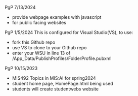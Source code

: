 PgP 7/13/2024
* provide webpage examples with javascript
* for public facing websites

PgP 1/5/2024
 This is configured for Visual Studio(VS), to use:
* fork this Github repo
* use VS to clone to your Github repo
* enter your WSU <NetworkUserName> in line 13 of /App_Data/PublishProfiles/FolderProfile.pubxml


PgP 10/15/2023
  * MIS492 Topics in MIS:AI for spring2024
  * student home page, HomePage.html being used
  * students will create studentwebs website
 

